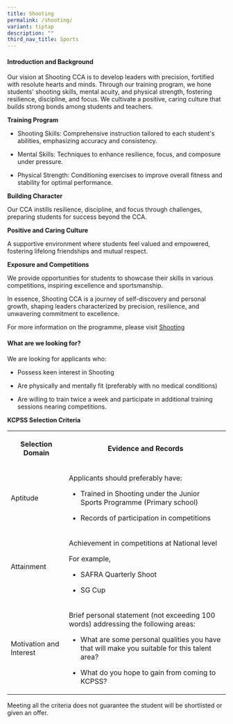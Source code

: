 ```yaml
---
title: Shooting
permalink: /shooting/
variant: tiptap
description: ""
third_nav_title: Sports
---
```

<p></p>
<p></p>
<h4>Introduction and Background</h4>
<p>Our vision at Shooting CCA is to develop leaders with precision, fortified
with resolute hearts and minds. Through our training program, we hone students'
shooting skills, mental acuity, and physical strength, fostering resilience,
discipline, and focus. We cultivate a positive, caring culture that builds
strong bonds among students and teachers.</p>
<p><strong>Training Program</strong>
</p>
<ul data-tight="true" class="tight">
<li>
<p>Shooting Skills: Comprehensive instruction tailored to each student's
abilities, emphasizing accuracy and consistency.</p>
</li>
<li>
<p>Mental Skills: Techniques to enhance resilience, focus, and composure
under pressure.</p>
</li>
<li>
<p>Physical Strength: Conditioning exercises to improve overall fitness and
stability for optimal performance.</p>
</li>
</ul>
<p><strong>Building Character</strong>
</p>
<p>Our CCA instills resilience, discipline, and focus through challenges,
preparing students for success beyond the CCA.</p>
<p><strong>Positive and Caring Culture</strong>
</p>
<p>A supportive environment where students feel valued and empowered, fostering
lifelong friendships and mutual respect.</p>
<p><strong>Exposure and Competitions</strong>
</p>
<p>We provide opportunities for students to showcase their skills in various
competitions, inspiring excellence and sportsmanship.</p>
<p>In essence, Shooting CCA is a journey of self-discovery and personal growth,
shaping leaders characterized by precision, resilience, and unwavering
commitment to excellence.</p>
<p>For more information on the programme, please visit <a href="https://www.kuochuanpresbyteriansec.moe.edu.sg/the-kuo-chuan-experience/co-curricular-activities-cca/sports-n-games/shooting/" rel="noopener noreferrer nofollow" target="_blank">Shooting</a>
</p>
<h4>What are we looking for?</h4>
<p>We are looking for applicants who:</p>
<ul data-tight="true" class="tight">
<li>
<p>Possess keen interest in Shooting</p>
</li>
<li>
<p>Are physically and mentally fit (preferably with no medical conditions)</p>
</li>
<li>
<p>Are willing to train twice a week and participate in additional training
sessions nearing competitions.</p>
</li>
</ul>
<p><strong>KCPSS Selection Criteria</strong>
</p>
<table>
<tbody>
<tr>
<th rowspan="1" colspan="1">
<p>Selection Domain</p>
</th>
<th rowspan="1" colspan="1">
<p>Evidence and Records</p>
</th>
</tr>
<tr>
<td rowspan="1" colspan="1">
<p>Aptitude</p>
</td>
<td rowspan="1" colspan="1">
<p>Applicants should preferably have:</p>
<ul data-tight="true" class="tight">
<li>
<p>Trained in Shooting under the Junior Sports Programme (Primary school)</p>
</li>
<li>
<p>Records of participation in competitions</p>
</li>
</ul>
</td>
</tr>
<tr>
<td rowspan="1" colspan="1">
<p>Attainment</p>
</td>
<td rowspan="1" colspan="1">
<p>Achievement in competitions at National level</p>
<p>For example,</p>
<ul data-tight="true" class="tight">
<li>
<p>SAFRA Quarterly Shoot</p>
</li>
<li>
<p>SG Cup</p>
</li>
</ul>
</td>
</tr>
<tr>
<td rowspan="1" colspan="1">
<p>Motivation and Interest</p>
<p></p>
</td>
<td rowspan="1" colspan="1">
<p>Brief personal statement (not exceeding 100 words) addressing the following
areas:</p>
<ul data-tight="true" class="tight">
<li>
<p>What are some personal qualities you have that will make you suitable
for this talent area?</p>
</li>
<li>
<p>What do you hope to gain from coming to KCPSS?</p>
</li>
</ul>
</td>
</tr>
</tbody>
</table>
<p>Meeting all the criteria does not guarantee the student will be shortlisted
or given an offer.</p>
<p></p>